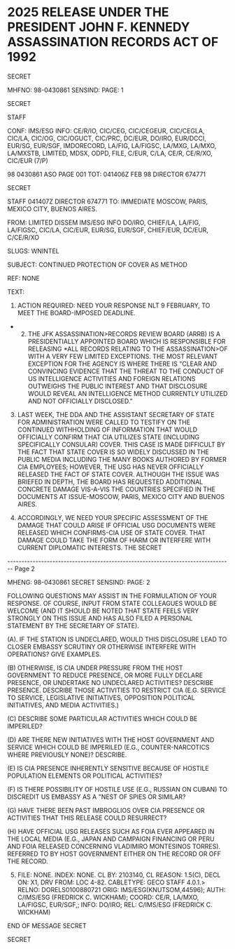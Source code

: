 # 2025 RELEASE UNDER THE PRESIDENT JOHN F. KENNEDY ASSASSINATION RECORDS ACT OF 1992

SECRET

MHFNO: 98-0430861
SENSIND:
PAGE: 1

SECRET

STAFF

CONF: IMS/ESG INFO: CE/R/IO, CIC/CEG, CIC/CEGEUR, CIC/CEGLA,
CIC/LA, CIC/OG, CIC/OGUCT, CIC/PRC, DC/EUR, DO/IRO, EUR/DCCI, EUR/SG,
EUR/SGF, IMDORECORD, LA/FIG, LA/FIGSC, LA/MXG, LA/MXO, LA/MXSTB, LIMITED,
MDSX, ODPD, FILE, C/EUR, C/LA, CE/R, CE/R/XO, CIC/EUR (7/P)

98 0430861 ASO PAGE 001
TOT: 041406Z FEB 98 DIRECTOR 674771

SECRET

STAFF 041407Z DIRECTOR 674771
TO: IMMEDIATE MOSCOW, PARIS, MEXICO CITY, BUENOS AIRES.

FROM: LIMITED DISSEM IMS/ESG INFO DO/IRO, CHIEF/LA, LA/FIG,
LA/FIGSC, CIC/LA, CIC/EUR, EUR/SG, EUR/SGF, CHIEF/EUR, DC/EUR,
C/CE/R/XO

SLUGS: WNINTEL

SUBJECT: CONTINUED PROTECTION OF COVER AS METHOD

REF: NONE

TEXT:

1. ACTION REQUIRED: NEED YOUR RESPONSE NLT 9 FEBRUARY, TO
   MEET THE BOARD-IMPOSED DEADLINE.

* 2. THE JFK ASSASSINATION>RECORDS REVIEW BOARD (ARRB) IS A
     PRESIDENTIALLY APPOINTED BOARD WHICH IS RESPONSIBLE FOR RELEASING
     *ALL RECORDS RELATING TO THE ASSASSINATION>OF<PRESIDENT KENNEDY>
     WITH A VERY FEW LIMITED EXCEPTIONS. THE MOST RELEVANT EXCEPTION
     FOR THE AGENCY IS WHERE THERE IS "CLEAR AND CONVINCING EVIDENCE
     THAT THE THREAT TO THE CONDUCT OF US INTELLIGENCE ACTIVITIES AND
     FOREIGN RELATIONS OUTWEIGHS THE PUBLIC INTEREST AND THAT
     DISCLOSURE WOULD REVEAL AN INTELLIGENCE METHOD CURRENTLY UTILIZED
     AND NOT OFFICIALLY DISCLOSED."

3. LAST WEEK, THE DDA AND THE ASSISTANT SECRETARY OF STATE
   FOR ADMINISTRATION WERE CALLED TO TESTIFY ON THE CONTINUED
   WITHHOLDING OF INFORMATION THAT WOULD OFFICIALLY CONFIRM THAT CIA
   UTILIZES STATE (INCLUDING SPECIFICALLY CONSULAR) COVER. THIS CASE
   IS MADE DIFFICULT BY THE FACT THAT STATE COVER IS SO WIDELY
   DISCUSSED IN THE PUBLIC MEDIA INCLUDING THE MANY BOOKS AUTHORED BY
   FORMER CIA EMPLOYEES; HOWEVER, THE USG HAS NEVER OFFICIALLY
   RELEASED THE FACT OF STATE COVER. ALTHOUGH THE ISSUE WAS BRIEFED
   IN DEPTH, THE BOARD HAS REQUESTED ADDITIONAL CONCRETE DAMAGE
   VIS-A-VIS THE COUNTRIES SPECIFIED IN THE DOCUMENTS AT
   ISSUE-MOSCOW, PARIS, MEXICO CITY AND BUENOS AIRES.

4. ACCORDINGLY, WE NEED YOUR SPECIFIC ASSESSMENT OF THE
   DAMAGE THAT COULD ARISE IF OFFICIAL USG DOCUMENTS WERE RELEASED
   WHICH CONFIRMS-CIA USE OF STATE COVER. THAT DAMAGE COULD TAKE THE
   FORM OF HARM OR INTERFERE WITH CURRENT DIPLOMATIC INTERESTS. THE
   SECRET


-------------------------------------------------------------------------------- Page 2

MHENG: 98-0430861
SECRET
SENSIND:
PAGE: 2

FOLLOWING QUESTIONS MAY ASSIST IN THE FORMULATION OF YOUR RESPONSE. OF COURSE, INPUT FROM STATE COLLEAGUES WOULD BE WELCOME (AND IT SHOULD BE NOTED THAT STATE FEELS VERY STRONGLY ON THIS ISSUE AND HAS ALSO FILED A PERSONAL STATEMENT BY THE SECRETARY OF STATE).

(A). IF THE STATION IS UNDECLARED, WOULD THIS DISCLOSURE LEAD TO CLOSER EMBASSY SCRUTINY OR OTHERWISE INTERFERE WITH OPERATIONS? GIVE EXAMPLES.

(B) OTHERWISE, IS CIA UNDER PRESSURE FROM THE HOST GOVERNMENT TO REDUCE PRESENCE, OR MORE FULLY DECLARE PRESENCE, OR UNDERTAKE NO UNDECLARED ACTIVITIES? DESCRIBE PRESENCE. DESCRIBE THOSE ACTIVITIES TO RESTRICT CIA (E.G. SERVICE TO SERVICE, LEGISLATIVE INITIATIVES, OPPOSITION POLITICAL INITIATIVES, AND MEDIA ACTIVITIES.)

(C) DESCRIBE SOME PARTICULAR ACTIVITIES WHICH COULD BE IMPERILED?

(D) ARE THERE NEW INITIATIVES WITH THE HOST GOVERNMENT AND SERVICE WHICH COULD BE IMPERILED (E.G., COUNTER-NARCOTICS WHERE PREVIOUSLY NONE)? DESCRIBE.

(E) IS CIA PRESENCE INHERENTLY SENSITIVE BECAUSE OF HOSTILE POPULATION ELEMENTS OR POLITICAL ACTIVITIES?

(F) IS THERE POSSIBILITY OF HOSTILE USE (E.G., RUSSIAN ON CUBAN) TO DISCREDIT US EMBASSY AS A "NEST OF SPIES OR SIMILAR?

(G) HAVE THERE BEEN PAST IMBROGLIOS OVER CIA PRESENCE OR ACTIVITIES THAT THIS RELEASE COULD RESURRECT?

(H) HAVE OFFICIAL USG RELEASES SUCH AS FOIA EVER APPEARED IN THE LOCAL MEDIA (E.G., JAPAN AND CAMPAIGN FINANCING OR PERU AND FOIA RELEASED CONCERNING VLADIMIRO MONTESINOS TORRES). REFERRED TO BY HOST GOVERNMENT EITHER ON THE RECORD OR OFF THE RECORD.

5. FILE: NONE. INDEX: NONE. CL BY: 2103140, CL REASON: 1.5(C), DECL ON: X1, DRV FROM: LOC 4-82.
   CABLETYPE: GECO STAFF 4.0.1.>
   RELNO: DORELS0100880721
   ORIG: IMS/ESG(KNUTSOM,44596); AUTH: C/IMS/ESG (FREDRICK C. WICKHAM); COORD: CE/R, LA/MXO, LA/FIGSC, EUR/SGF,; INFO: DO/IRO; REL: C/IMS/ESG (FREDRICK C. WICKHAM)

END OF MESSAGE
SECRET

SECRET
